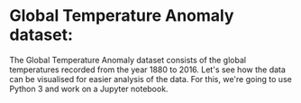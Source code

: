 # Global Temperature Anomaly dataset:
The Global Temperature Anomaly dataset consists of the global temperatures recorded from the year 1880 to 2016. 
Let's see how the data can be visualised for easier analysis of the data. 
For this, we're going to use Python 3 and work on a Jupyter notebook.
